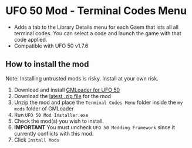 # UFO 50 Mod - Terminal Codes Menu
- Adds a tab to the Library Details menu for each Gaem that ists all all terminal codes. You can select a code and launch the game with that code applied.
- Compatible with UFO 50 v1.7.6

## How to install the mod
Note: Installing untrusted mods is risky. Install at your own risk. 

1. Download and install [GMLoader for UFO 50](https://github.com/phil-macrocheira/GMLoader-UFO50/releases)
2. Download the [latest .zip file](https://github.com/davidmpickett/ufo-50-terminal-code-menu/releases) for the mod
3. Unzip the mod and place the `Terminal Codes Menu` folder inside the `my mods` folder of GMLoader
4. Run `UFO 50 Mod Installer.exe`
5. Check the mod(s) you wish to install.
6. **IMPORTANT**  You must uncheck `UFO 50 Modding Framework` since it currently conflicts with this mod.
7. Click `Install Mods`
